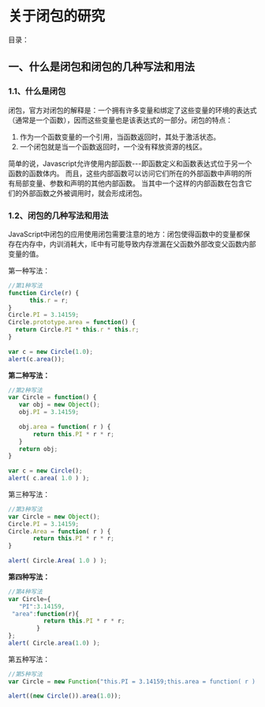 # 关于闭包的研究
目录：             


## <div id="class01">一、什么是闭包和闭包的几种写法和用法</div>
### 1.1、什么是闭包                   
闭包，官方对闭包的解释是：一个拥有许多变量和绑定了这些变量的环境的表达式（通常是一个函数），因而这些变量也是该表达式的一部分。闭包的特点：               
1. 作为一个函数变量的一个引用，当函数返回时，其处于激活状态。              
2. 一个闭包就是当一个函数返回时，一个没有释放资源的栈区。                    

简单的说，Javascript允许使用内部函数---即函数定义和函数表达式位于另一个函数的函数体内。
而且，这些内部函数可以访问它们所在的外部函数中声明的所有局部变量、参数和声明的其他内部函数。
当其中一个这样的内部函数在包含它们的外部函数之外被调用时，就会形成闭包。                

### 1.2、闭包的几种写法和用法                
JavaScript中闭包的应用使用闭包需要注意的地方：闭包使得函数中的变量都保存在内存中，内训消耗大，IE中有可能导致内存泄漏在父函数外部改变父函数内部变量的值。                  



第一种写法：                                           
```javascript
//第1种写法  
function Circle(r) {  
      this.r = r;  
}  
Circle.PI = 3.14159;  
Circle.prototype.area = function() {  
  return Circle.PI * this.r * this.r;  
}  
  
var c = new Circle(1.0);     
alert(c.area());
```

**第二种写法：**                               
```javascript
//第2种写法  
var Circle = function() {  
   var obj = new Object();  
   obj.PI = 3.14159;  
     
   obj.area = function( r ) {  
       return this.PI * r * r;  
   }  
   return obj;  
}  
  
var c = new Circle();  
alert( c.area( 1.0 ) );
```

第三种写法：                           
```javascript
//第3种写法  
var Circle = new Object();  
Circle.PI = 3.14159;  
Circle.Area = function( r ) {  
       return this.PI * r * r;  
}  
  
alert( Circle.Area( 1.0 ) );
```

**第四种写法：**                                    
```javascript
//第4种写法  
var Circle={  
   "PI":3.14159,  
 "area":function(r){  
          return this.PI * r * r;  
        }  
};  
alert( Circle.area(1.0) );
```

第五种写法：
```javascript
//第5种写法  
var Circle = new Function("this.PI = 3.14159;this.area = function( r ) {return r*r*this.PI;}");

alert((new Circle()).area(1.0));
```
